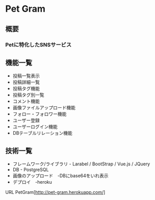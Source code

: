 # Pet Gram

## 概要
### Petに特化したSNSサービス

## 機能一覧
- 投稿一覧表示
- 投稿詳細一覧
- 投稿タグ機能
- 投稿タグ別一覧
- コメント機能
- 画像ファイルアップロード機能
- フォロー・フォロワー機能
- ユーザー登録
- ユーザーログイン機能
- DBテーブルリレーション機能

## 技術一覧
- フレームワーク/ライブラリ - Larabel / BootStrap / Vue.js / JQuery
- DB - PostgreSQL
- 画像のアップロード　-DBにbase64をいれ表示
- デプロイ　-heroku

URL
PetGram[http://pet-gram.herokuapp.com/]
